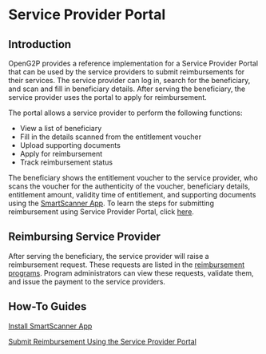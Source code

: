 # Service Provider Portal

## Introduction

OpenG2P provides a reference implementation for a Service Provider Portal that can be used by the service providers to submit reimbursements for their services. The service provider can log in, search for the beneficiary, and scan and fill in beneficiary details. After serving the beneficiary, the service provider uses the portal to apply for reimbursement.

The portal allows a service provider to perform the following functions:

* View a list of beneficiary
* Fill in the details scanned from the entitlement voucher
* Upload supporting documents
* Apply for reimbursement
* Track reimbursement status

The beneficiary shows the entitlement voucher to the service provider, who scans the voucher for the authenticity of the voucher, beneficiary details, entitlement amount, validity time of entitlement, and supporting documents using the [SmartScanner App](../../guides/user-guides/install-smartscanner-app.md). To learn the steps for submitting reimbursement using Service Provider Portal, click [here](../../guides/user-guides/submit-reimbursement-using-the-service-provider-portal.md).

## Reimbursing Service Provider

After serving the beneficiary, the service provider will raise a reimbursement request. These requests are listed in the [reimbursement programs](payment-types.md). Program administrators can view these requests, validate them, and issue the payment to the service providers.

## How-To Guides

[Install SmartScanner App](../../guides/user-guides/install-smartscanner-app.md)

[Submit Reimbursement Using the Service Provider Portal](../../guides/user-guides/submit-reimbursement-using-the-service-provider-portal.md)
